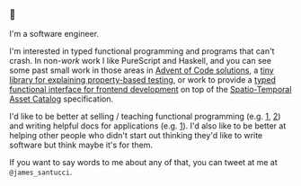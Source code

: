 ### 👋

I'm a software engineer.

I'm interested in typed functional programming and programs that can't crash.
In non-_work_ work I like PureScript and Haskell, and you can see some past small work in those areas
in [Advent of Code solutions](https://github.com/jisantuc/advent-of-code/tree/main/aoc2021),
a [tiny library for explaining property-based testing](https://github.com/jisantuc/tiny-test/),
or work to provide a [typed functional interface for frontend development](https://github.com/jisantuc/purescript-stac)
on top of the [Spatio-Temporal Asset Catalog](https://stacspec.org/) specification.

I'd like to be better at selling / teaching functional programming (e.g. [1](https://github.com/jisantuc/tiny-test/),
[2](https://github.com/jisantuc/patats/blob/master/2020-11-06-property-testing-for-fun-and-profit/property-testing-for-fun-and-profit.md))
and writing helpful docs for applications (e.g. [1](https://azavea.github.io/franklin/docs/introduction)). I'd also like to be better at
helping other people who didn't start out thinking they'd like to write software but think maybe it's for them.

If you want to say words to me about any of that, you can tweet at me at `@james_santucci`.
